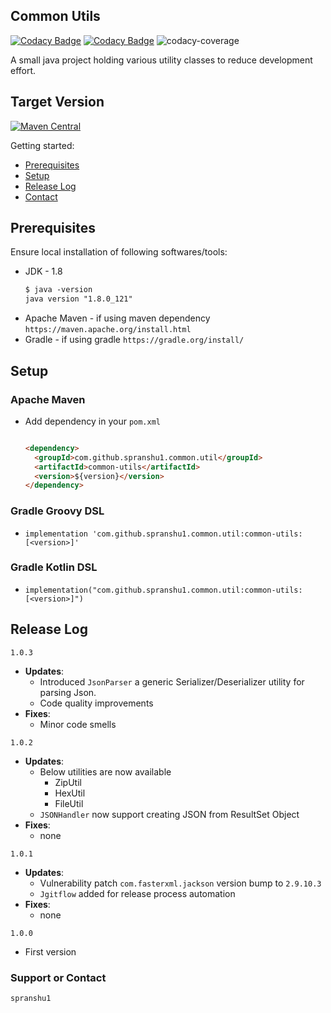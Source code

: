 ## Common Utils
[![Codacy Badge](https://api.codacy.com/project/badge/Grade/d2741fb7558140b2993bb66dc4df9239)](https://www.codacy.com/manual/pranshushrivastava20/common-util?utm_source=github.com&amp;utm_medium=referral&amp;utm_content=spranshu1/common-util&amp;utm_campaign=Badge_Grade) [![Codacy Badge](https://api.codacy.com/project/badge/Coverage/d2741fb7558140b2993bb66dc4df9239)](https://www.codacy.com/manual/pranshushrivastava20/common-util?utm_source=github.com&utm_medium=referral&utm_content=spranshu1/common-util&utm_campaign=Badge_Coverage) ![codacy-coverage](https://github.com/spranshu1/common-util/workflows/codacy-coverage/badge.svg)

A small java project holding various utility classes to reduce development effort. 

## Target Version

[![Maven Central](https://img.shields.io/maven-central/v/com.github.spranshu1.common.util/common-utils.svg?label=Maven%20Central)](https://search.maven.org/search?q=g:%22com.github.spranshu1.common.util%22%20AND%20a:%22common-utils%22)

Getting started:

* [Prerequisites](#markdown-header-prerequisites)
* [Setup](#markdown-header-setup)
* [Release Log](#markdown-header-releaselog)
* [Contact](#markdown-header-authors)

## Prerequisites

Ensure local installation of following softwares/tools:

* JDK - 1.8
    ```markdown
    $ java -version
    java version "1.8.0_121"
    ```
* Apache Maven - if using maven dependency 
    ```https://maven.apache.org/install.html```
* Gradle - if using gradle
    ```https://gradle.org/install/```

## Setup

### Apache Maven

* Add dependency in your `pom.xml`

	```markdown
	
	<dependency>
      <groupId>com.github.spranshu1.common.util</groupId>
      <artifactId>common-utils</artifactId>
      <version>${version}</version>
    </dependency>
	
	```
### Gradle Groovy DSL

* ```implementation 'com.github.spranshu1.common.util:common-utils:[<version>]' ```

### Gradle Kotlin DSL

* ```implementation("com.github.spranshu1.common.util:common-utils:[<version>]") ```

## Release Log

`1.0.3`

- **Updates**:
	- Introduced `JsonParser` a generic Serializer/Deserializer utility for parsing Json.
	- Code quality improvements	    
- **Fixes**:
	- Minor code smells

`1.0.2`

- **Updates**:
	- Below utilities are now available
	    - ZipUtil
	    - HexUtil
	    - FileUtil
	- `JSONHandler` now support creating JSON from ResultSet Object	    
- **Fixes**:
	- none

`1.0.1`

- **Updates**:
	- Vulnerability patch `com.fasterxml.jackson` version bump to `2.9.10.3`
	- `Jgitflow` added for release process automation 
- **Fixes**:
	- none
	
`1.0.0`

- First version	

### Support or Contact
```
spranshu1
```